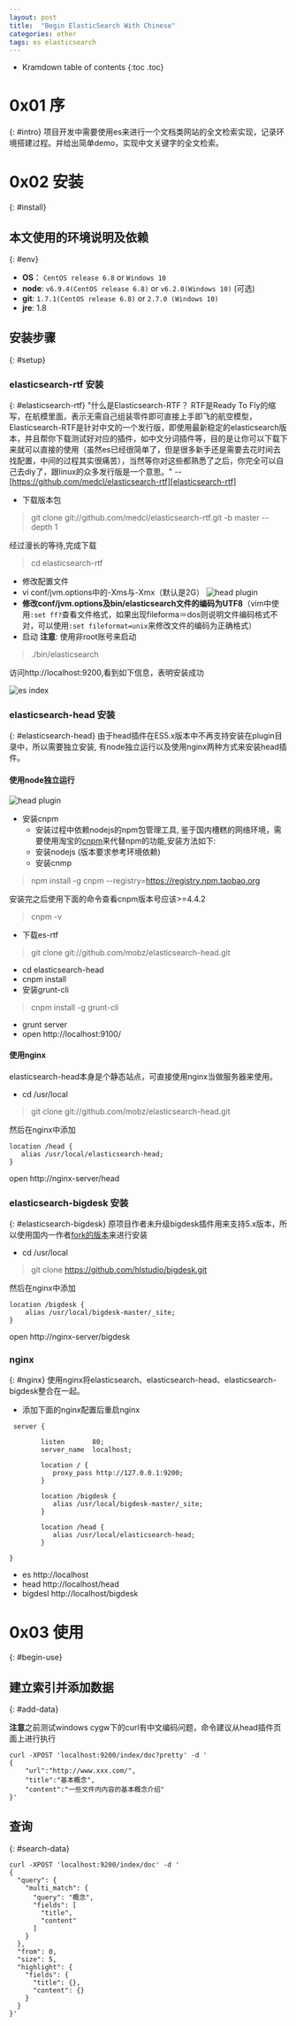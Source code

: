 ```yaml
---
layout: post
title:  "Begin ElasticSearch With Chinese"
categories: other
tags: es elasticsearch
---
```


* Kramdown table of contents
{:toc .toc}

# 0x01 序
{: #intro}
项目开发中需要使用es来进行一个文档类网站的全文检索实现，记录环境搭建过程。并给出简单demo，实现中文关键字的全文检索。

# 0x02 安装
{: #install}

## 本文使用的环境说明及依赖
{: #env}
* **OS**： `CentOS release 6.8` or `Windows 10`
* **node**:  `v6.9.4(CentOS release 6.8)` or `v6.2.0(Windows 10)` (可选)
* **git**: `1.7.1(CentOS release 6.8)` or `2.7.0 (Windows 10)`
* **jre**: 1.8

## 安装步骤
{: #setup}

### elasticsearch-rtf 安装
{: #elasticsearch-rtf}
"什么是Elasticsearch-RTF？ RTF是Ready To Fly的缩写，在航模里面，表示无需自己组装零件即可直接上手即飞的航空模型，Elasticsearch-RTF是针对中文的一个发行版，即使用最新稳定的elasticsearch版本，并且帮你下载测试好对应的插件，如中文分词插件等，目的是让你可以下载下来就可以直接的使用（虽然es已经很简单了，但是很多新手还是需要去花时间去找配置，中间的过程其实很痛苦），当然等你对这些都熟悉了之后，你完全可以自己去diy了，跟linux的众多发行版是一个意思。"  -- [https://github.com/medcl/elasticsearch-rtf][elasticsearch-rtf]

* 下载版本包

> git clone git://github.com/medcl/elasticsearch-rtf.git -b master --depth 1

经过漫长的等待,完成下载
> cd elasticsearch-rtf

* 修改配置文件
 * vi conf/jvm.options中的-Xms与-Xmx（默认是2G）
 ![head plugin](/assets/images/posts/begin_es/es_config.png)
 * **修改conf/jvm.options及bin/elasticsearch文件的编码为UTF8**（vim中使用`:set ff?`查看文件格式，如果出现fileforma＝dos则说明文件编码格式不对，可以使用`:set fileformat=unix`来修改文件的编码为正确格式）
* 启动 **注意**: 使用非root账号来启动

> ./bin/elasticsearch

访问http://localhost:9200,看到如下信息，表明安装成功

![es index](/assets/images/posts/begin_es/es_index.png)

### elasticsearch-head 安装
{: #elasticsearch-head}
由于head插件在ES5.x版本中不再支持安装在plugin目录中，所以需要独立安装, 有node独立运行以及使用nginx两种方式来安装head插件。

#### 使用node独立运行
![head plugin](/assets/images/posts/begin_es/head_plugin.png)

* 安装cnpm
	* 安装过程中依赖nodejs的npm包管理工具, 鉴于国内槽糕的网络环境，需要使用淘宝的[cnpm][cnpm]来代替npm的功能,安装方法如下:
	* 安装nodejs (版本要求参考环境依赖)
	* 安装cnmp

> npm install -g cnpm --registry=https://registry.npm.taobao.org

安装完之后使用下面的命令查看cnpm版本号应该>=4.4.2
 
> cnpm -v
 
* 下载es-rtf

> git clone git://github.com/mobz/elasticsearch-head.git

* cd elasticsearch-head
* cnpm install
* 安装grunt-cli

> cnpm install -g grunt-cli

* grunt server
* open http://localhost:9100/

#### 使用nginx
elasticsearch-head本身是个静态站点，可直接使用nginx当做服务器来使用。

* cd /usr/local

> git clone git://github.com/mobz/elasticsearch-head.git

然后在nginx中添加

~~~
location /head {
   alias /usr/local/elasticsearch-head;
}
~~~

open http://nginx-server/head


### elasticsearch-bigdesk 安装
{: #elasticsearch-bigdesk}
原项目作者未升级bigdesk插件用来支持5.x版本，所以使用国内一作者[fork的版本][bigdesk]来进行安装

* cd /usr/local

> git clone https://github.com/hlstudio/bigdesk.git


然后在nginx中添加

~~~
location /bigdesk {
    alias /usr/local/bigdesk-master/_site;
}
~~~

open http://nginx-server/bigdesk

### nginx
{: #nginx}
使用nginx将elasticsearch、elasticsearch-head、elasticsearch-bigdesk整合在一起。

* 添加下面的nginx配置后重启nginx

~~~
 server {

        listen       80;
        server_name  localhost;

        location / {
           proxy_pass http://127.0.0.1:9200;
        }

        location /bigdesk {
           alias /usr/local/bigdesk-master/_site;
        }

        location /head {
           alias /usr/local/elasticsearch-head;
        }

}
~~~

* es http://localhost
* head http://localhost/head
* bigdesl http://localhost/bigdesk

# 0x03 使用
{: #begin-use}

## 建立索引并添加数据
{: #add-data}

**注意**之前测试windows cygw下的curl有中文编码问题，命令建议从head插件页面上进行执行

~~~
curl -XPOST 'localhost:9200/index/doc?pretty' -d '
{
    "url":"http://www.xxx.com/",
    "title":"基本概念",
    "content":"一些文件内内容的基本概念介绍"
}'
~~~

## 查询
{: #search-data}

~~~
curl -XPOST 'localhost:9200/index/doc' -d '
{
  "query": {
    "multi_match": {
      "query": "概念",
      "fields": [
        "title",
        "content"
      ]
    }
  },
  "from": 0,
  "size": 5,
  "highlight": {
    "fields": {
      "title": {},
      "content": {}
    }
  }
}'
~~~


[cnpm]: https://npm.taobao.org/ "CNPM"
[elasticsearch-rtf]: https://github.com/medcl/elasticsearch-rtf "elasticsearch-rtf"
[bigdesk]: https://github.com/hlstudio/bigdesk

